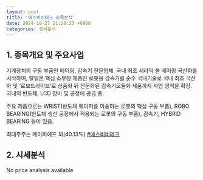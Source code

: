 ```yaml
---
layout: post
title: '에스비비테크 종목분석'
date: 2024-10-27 21:20:23 +0900
categories: 종목분석
---
```


## 1. 종목개요 및 주요사업

기계장치의 구동 부품인 베어링, 감속기 전문업체. 국내 최초 세라믹 볼 베어링 국산화를 시작하여, 탈일본 핵심 소부장 제품인 로봇용 감속기를 순수 국내기술로 국내 최초 국산화 및 ‘로보드라이브‘로 상품화 뒤 전문화된 감속기모듈화 제품까지 사업 영역을 확장. 국내외 반도체, LCD 장비 및 공정에 공급 중.

주요 제품으로는 WRIST(반도체 웨이퍼를 이송하는 로봇의 핵심 구동 부품), ROBO BEARING(반도체 생산 공정에서 적용되는 로봇의 구동 부품), 감속기, HYBRID BEARING 등이 있음.

최대주주는 케이피에프 외(40.13%)
[#에스비비테크](#)

## 2. 시세분석

No price analysis available
